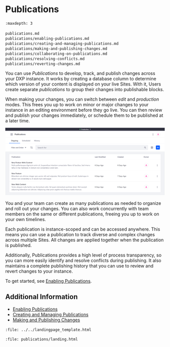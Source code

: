 # Publications

```{toctree}
:maxdepth: 3

publications.md
publications/enabling-publications.md
publications/creating-and-managing-publications.md
publications/making-and-publishing-changes.md
publications/collaborating-on-publications.md
publications/resolving-conflicts.md
publications/reverting-changes.md
```

You can use *Publications* to develop, track, and publish changes across your DXP instance. It works by creating a database column to determine which version of your content is displayed on your live Sites. With it, Users create separate *publications* to group their changes into publishable blocks.

When making your changes, you can switch between *edit* and *production* modes. This frees you up to work on minor or major changes to your instance in an editing environment before they go live. You can then review and publish your changes immediately, or schedule them to be published at a later time.

![Create, view and manage publications via the Publications overview Page.](./publications/images/01.png)

You and your team can create as many publications as needed to organize and roll out your changes. You can also work concurrently with team members on the same or different publications, freeing you up to work on your own timelines.

Each publication is instance-scoped and can be accessed anywhere. This means you can use a publication to track diverse and complex changes across multiple Sites. All changes are applied together when the publication is published.

Additionally, Publications provides a high level of process transparency, so you can more easily identify and resolve conflicts during publishing. It also maintains a complete publishing history that you can use to review and revert changes to your instance.

To get started, see [Enabling Publications](./publications/enabling-publications.md).

## Additional Information

* [Enabling Publications](./publications/enabling-publications.md)
* [Creating and Managing Publications](./publications/creating-and-managing-publications.md)
* [Making and Publishing Changes](./publications/making-and-publishing-changes.md)

```{raw} html
:file: ../../landingpage_template.html
```

```{raw} html
:file: publications/landing.html
```